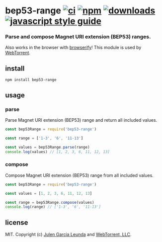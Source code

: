# bep53-range [![ci][ci-image]][ci-url] [![npm][npm-image]][npm-url] [![downloads][downloads-image]][downloads-url] [![javascript style guide][standard-image]][standard-url]

[ci-image]: https://github.com/webtorrent/bep53-range/actions/workflows/ci.yml/badge.svg
[ci-url]: https://github.com/webtorrent/bep53-range/actions/workflows/ci.yml
[npm-image]: https://img.shields.io/npm/v/bep53-range.svg
[npm-url]: https://npmjs.org/package/bep53-range
[downloads-image]: https://img.shields.io/npm/dm/bep53-range.svg
[downloads-url]: https://npmjs.org/package/bep53-range
[standard-image]: https://img.shields.io/badge/code_style-standard-brightgreen.svg
[standard-url]: https://standardjs.com

### Parse and compose Magnet URI extension (BEP53) ranges.

Also works in the browser with [browserify](http://browserify.org/)! This module is used by [WebTorrent](http://webtorrent.io).

## install

```
npm install bep53-range
```

## usage

### parse

Parse Magnet URI extension (BEP53) range and return all included values.

```js
const bep53Range = require('bep53-range')

const range = ['1-3', '6', '11-13']

const values = bep53Range.parse(range)
console.log(values) // [1, 2, 3, 6, 11, 12, 13]

```

### compose

Compose Magnet URI extension (BEP53) range from all included values.

```js
const bep53Range = require('bep53-range')

const values = [1, 2, 3, 6, 11, 12, 13]

const range = bep53Range.compose(values)
console.log(range) // ['1-3', '6', '11-13']
```

## license

MIT. Copyright (c) [Julen Garcia Leunda](https://github.com/hicom150) and [WebTorrent, LLC](https://webtorrent.io).
